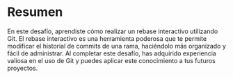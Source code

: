 # Resumen

En este desafío, aprendiste cómo realizar un rebase interactivo utilizando Git. El rebase interactivo es una herramienta poderosa que te permite modificar el historial de commits de una rama, haciéndolo más organizado y fácil de administrar. Al completar este desafío, has adquirido experiencia valiosa en el uso de Git y puedes aplicar este conocimiento a tus futuros proyectos.
